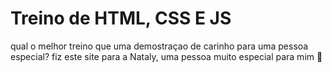 # Treino de HTML, CSS E JS
qual o melhor treino que uma demostraçao de carinho para uma pessoa especial?
fiz este site para a Nataly, uma pessoa muito especial para mim 🤍
